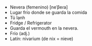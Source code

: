 - Nevera (femenino) [neˈβeɾa]
- Lugar frío donde se guarda la comida
- Tủ lạnh
- Fridge / Refrigerator
- Guarda el vermouth en la nevera.
- Frío (adj.)
- Latín: nivarium (de nix = nieve)